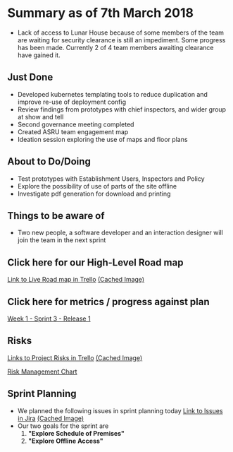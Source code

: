 # Summary as of 7th March 2018
* Lack of access to Lunar House because of some members of the team are waiting for security clearance is still an impediment. Some progress has been made. Currently 2 of 4 team members awaiting clearance have gained it. 

## Just Done
* Developed kubernetes templating tools to reduce duplication and improve re-use of deployment config
* Review findings from prototypes with chief inspectors, and wider group at show and tell
* Second governance meeting completed
* Created ASRU team engagement map
* Ideation session exploring the use of maps and floor plans 

## About to Do/Doing
* Test prototypes with Establishment Users, Inspectors and Policy 
* Explore the possibility of use of parts of the site offline
* Investigate pdf generation for download and printing

## Things to be aware of
* Two new people, a software developer and an interaction designer will join the team in the next sprint

## Click here for our High-Level Road map
[Link to Live Road map in Trello](https://trello.com/b/gDQdE01u/asl-roadmap)    [\(Cached Image\)](graphs/ASLRoadMap07032018.jpg)

## Click here for metrics / progress against plan
[Week 1 - Sprint 3 - Release 1](graphs/progress07032018.jpg)

## Risks
[Links to Project Risks in Trello](https://trello.com/b/VuFuCL7t/risk-register-and-kpis-asl-delivery)    [\(Cached Image\)](graphs/ASLRiskRegister07032018.png)

[Risk Management Chart](graphs/risk07032018.png)

## Sprint Planning
* We planned the following issues in sprint planning today [Link to Issues in Jira](https://jira.digital.homeoffice.gov.uk/secure/RapidBoard.jspa?rapidView=261)    [\(Cached Image\)](graphs/sprint07032018.png)
* Our two goals for the sprint are
	1. **"Explore Schedule of Premises"**
	2. **"Explore Offline Access"**

